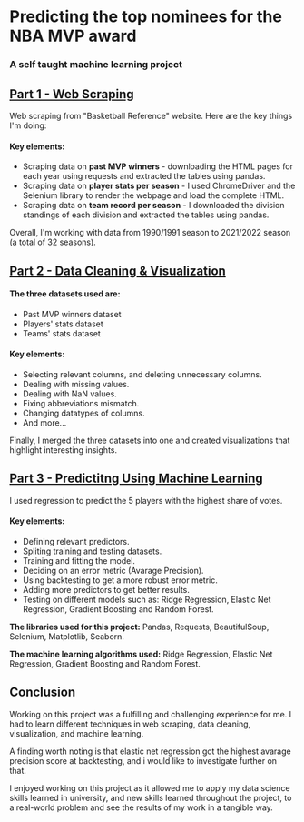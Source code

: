# Predicting the top nominees for the NBA MVP award 
### A self taught machine learning project

## [Part 1 - Web Scraping](./NBAWebScraper.ipynb)

Web scraping from "Basketball Reference" website.
Here are the key things I'm doing:

#### Key elements:
* Scraping data on **past MVP winners** - downloading the HTML pages for each year using requests and extracted the tables using pandas.
* Scraping data on **player stats per season** - I used ChromeDriver and the Selenium library to render the webpage and load the complete HTML.
* Scraping data on **team record per season** - I downloaded the division standings of each division and extracted the tables using pandas.

Overall, I'm working with data from 1990/1991 season to 2021/2022 season (a total of 32 seasons).
 
## [Part 2 - Data Cleaning & Visualization](./NBA_Data_Cleaning.ipynb)

#### The three datasets used are:
* Past MVP winners dataset
* Players' stats dataset
* Teams' stats dataset

#### Key elements:
* Selecting relevant columns, and deleting unnecessary columns.
* Dealing with missing values.
* Dealing with NaN values.
* Fixing abbreviations mismatch.
* Changing datatypes of columns.
* And more...

Finally, I merged the three datasets into one and created visualizations that highlight interesting insights.

## [Part 3 - Predictitng Using Machine Learning](./NBA_Predicting_MVP.ipynb)
I used regression to predict the 5 players with the highest share of votes.

#### Key elements:
* Defining relevant predictors.
* Spliting training and testing datasets.
* Training and fitting the model.
* Deciding on an error metric (Avarage Precision).
* Using backtesting to get a more robust error metric.
* Adding more predictors to get better results.
* Testing on different models such as: Ridge Regression, Elastic Net Regression, Gradient Boosting and Random Forest.


**The libraries used for this project:** Pandas, Requests, BeautifulSoup, Selenium, Matplotlib, Seaborn.

**The machine learning algorithms used:** Ridge Regression, Elastic Net Regression, Gradient Boosting and Random Forest.

## Conclusion
Working on this project was a fulfilling and challenging experience for me. I had to learn different techniques in web scraping, data cleaning, visualization, and machine learning.

A finding worth noting is that elastic net regression got the highest avarage precision score at backtesting, and i would like to investigate further on that.

I enjoyed working on this project as it allowed me to apply my data science skills learned in university, and new skills learned throughout the project, to a real-world problem and see the results of my work in a tangible way.
